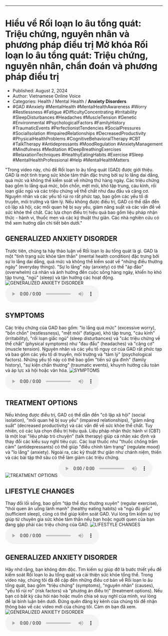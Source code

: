
---

# Hiểu về Rối loạn lo âu tổng quát: Triệu chứng, nguyên nhân và phương pháp điều trị Mở khóa Rối loạn lo âu tổng quát: Triệu chứng, nguyên nhân, chẩn đoán và phương pháp điều trị

- Published: August 2, 2024
- Author: Vietnamese Online Voice
- Categories: Health / Mental Health / **Anxiety Disorders**
- #GAD #Anxiety #MentalHealth #MentalHealthAwareness #Worry #Restlessness #Fatigue #DifficultyConcentrating #Irritability #SleepDisturbances #Headaches #MuscleTension #Genetic #Environmental #PsychologicalFactors #FamilyHistory #TraumaticEvents #PerfectionistTendencies #SocialPressures #SocialIsolation #ImpairedRelationships #DecreasedProductivity #PhysicalHealthProblems #CognitiveBehavioralTherapy #CBT #TalkTherapy #Antidepressants #MoodRegulation #AnxietyManagement #Mindfulness #Meditation #DeepBreathingExercises #RelaxationTechniques #HealthyEatingHabits #Exercise #Sleep #MentalHealthProfessional #Help #MentalHealthMatters

"Trong video này, chủ đề Rối loạn lo âu tổng quát (GAD) được giới thiệu. GAD là một tình trạng sức khỏe tâm thần đặc trưng bởi sự lo lắng dai dẳng, quá mức và không thể kiểm soát về những thứ hàng ngày. Các triệu chứng bao gồm lo lắng quá mức, bồn chồn, mệt mỏi, khó tập trung, cáu kỉnh, rối loạn giấc ngủ và các triệu chứng về thể chất như đau đầu và căng cơ. Nguyên nhân và các yếu tố rủi ro rất phức tạp, bao gồm các yếu tố di truyền, môi trường và tâm lý. Nếu không được điều trị, GAD có thể dẫn đến cô lập xã hội, các mối quan hệ bị suy yếu, giảm năng suất và các vấn đề về sức khỏe thể chất. Các lựa chọn điều trị hiệu quả bao gồm liệu pháp nhận thức - hành vi, thuốc men và các kỹ thuật thư giãn. Các nhà nghiên cứu có thể xem hướng dẫn chi tiết bên dưới."


## GENERALIZED ANXIETY DISORDER

Trước tiên, chúng ta hãy thảo luận về Rối loạn lo âu tổng quát là gì. GAD là một "tình trạng sức khỏe tâm thần" (mental health condition) đặc trưng bởi sự lo lắng dai dẳng, quá mức và không thể kiểm soát về "những điều thường ngày" (everyday things). "Sự lo lắng" này (anxiety) có thể "áp đảo" (overwhelm) cá nhân và ảnh hưởng đến cuộc sống hàng ngày, khiến họ khó tập trung, "ngủ" (sleep) và tận hưởng các hoạt động.
![GENERALIZED ANXIETY DISORDER](https://http-archiver-apis-production-80.schnworks.com/storage/images/transitions/2024-08-02/transition--22129189552-Montserrat-ExtraBold-880E4F.jpg)
<audio controls>
    <source src="https://http-archiver-apis-production-80.schnworks.com/storage/storage/audio/file-19548998080.mp3" type="audio/mpeg">
</audio>



## SYMPTOMS

Các triệu chứng của GAD bao gồm: "lo lắng quá mức" (excessive worry), "bồn chồn" (restlessness), "mệt mỏi" (fatigue), khó tập trung, "cáu kỉnh" (irritability), "rối loạn giấc ngủ" (sleep disturbances) và "các triệu chứng về thể chất" (physical symptoms) như "đau đầu" (headaches) và "căng cơ" (muscle tension). Nguyên nhân và các yếu tố nguy cơ của GAD rất phức tạp và bao gồm các yếu tố di truyền, môi trường và "tâm lý" (psychological factors). Những yếu tố này có thể bao gồm "tiền sử gia đình" (family history), "sự kiện chấn thương" (traumatic events), khuynh hướng cầu toàn và áp lực xã hội hoặc văn hóa.
![SYMPTOMS](https://http-archiver-apis-production-80.schnworks.com/storage/images/transitions/2024-08-02/transition-12450649939-Montserrat-Black-283593.jpg)
<audio controls>
    <source src="https://http-archiver-apis-production-80.schnworks.com/storage/storage/audio/file-26182063874.mp3" type="audio/mpeg">
</audio>



## TREATMENT OPTIONS

Nếu không được điều trị, GAD có thể dẫn đến "cô lập xã hội" (social isolation), "mối quan hệ bị suy yếu" (impaired relationships), "giảm năng suất" (decreased productivity) và các vấn đề về sức khỏe thể chất. Tuy nhiên, có các lựa chọn điều trị hiệu quả. Liệu pháp nhận thức hành vi (CBT) là một loại "liệu pháp trò chuyện" (talk therapy) giúp cá nhân xác định và thay đổi các kiểu suy nghĩ tiêu cực. Các loại thuốc như "thuốc chống trầm cảm" (antidepressants) có thể giúp "điều chỉnh tâm trạng" (regulate mood) và "lo lắng" (anxiety). Ngoài ra, các kỹ thuật thư giãn như chánh niệm, thiền và các bài tập thở sâu có thể làm giảm các triệu chứng.
![TREATMENT OPTIONS](https://http-archiver-apis-production-80.schnworks.com/storage/images/transitions/2024-08-02/transition-2300924429-Montserrat-Regular-1A237E.jpg)
<audio controls>
    <source src="https://http-archiver-apis-production-80.schnworks.com/storage/storage/audio/file-8529073074.mp3" type="audio/mpeg">
</audio>



## LIFESTYLE CHANGES

Thay đổi lối sống, bao gồm "tập thể dục thường xuyên" (regular exercise), "thói quen ăn uống lành mạnh" (healthy eating habits) và "ngủ đủ giấc" (sufficient sleep), cũng có thể giúp kiểm soát GAD. Vui lòng tìm kiếm sự trợ giúp từ chuyên gia sức khỏe tâm thần nếu bạn hoặc người quen của bạn đang gặp phải các triệu chứng của GAD.
![LIFESTYLE CHANGES](https://http-archiver-apis-production-80.schnworks.com/storage/images/transitions/2024-08-02/transition-7334920884-Montserrat-SemiBold-880E4F.jpg)
<audio controls>
    <source src="https://http-archiver-apis-production-80.schnworks.com/storage/storage/audio/file-12203440761.mp3" type="audio/mpeg">
</audio>



## GENERALIZED ANXIETY DISORDER

Hãy nhớ rằng, bạn không đơn độc. Tìm kiếm sự giúp đỡ là bước thiết yếu để kiểm soát Rối loạn lo âu tổng quát và cải thiện sức khỏe tổng thể. Trong video này, chúng tôi đã đề cập đến những điều cơ bản về Rối loạn lo âu tổng quát, bao gồm "triệu chứng" (symptoms), "nguyên nhân" (causes), "yếu tố rủi ro" (risk factors) và "phương án điều trị" (treatment options). Nếu bạn có bất kỳ câu hỏi nào hoặc muốn chia sẻ suy nghĩ của mình, vui lòng để lại bình luận bên dưới. Đừng quên đăng ký kênh của chúng tôi để nhận thông báo về các video mới của chúng tôi. Cảm ơn bạn đã xem.
![GENERALIZED ANXIETY DISORDER](https://http-archiver-apis-production-80.schnworks.com/storage/images/transitions/2024-08-02/transition--45913068369-Montserrat-Black-880E4F.jpg)
<audio controls>
    <source src="https://http-archiver-apis-production-80.schnworks.com/storage/storage/audio/file-772634708.mp3" type="audio/mpeg">
</audio>

